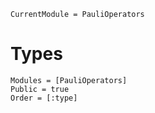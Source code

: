 ```@meta
CurrentModule = PauliOperators
```

# Types 


```@autodocs
Modules = [PauliOperators]
Public = true 
Order = [:type]
```

